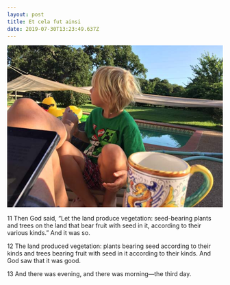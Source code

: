 ```yaml
---
layout: post
title: Et cela fut ainsi
date: 2019-07-30T13:23:49.637Z
---
```

![](/assets/uploads/aab4f0d4-6f41-44bf-b273-644e47c43ab8.jpeg)

11 Then God said, “Let the land produce vegetation: seed-bearing plants and trees on the land that bear fruit with seed in it, according to their various kinds.” And it was so. 

12 The land produced vegetation: plants bearing seed according to their kinds and trees bearing fruit with seed in it according to their kinds. And God saw that it was good. 

13 And there was evening, and there was morning—the third day.
